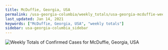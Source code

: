 ```yaml
---
title: McDuffie, Georgia, USA
permalink: /usa-georgia-columbia/weekly_totals/usa-georgia-mcduffie-weekly_totals.html
last_updated: Jan 14, 2021
keywords: ["McDuffie, Georgia, USA", "weekly totals"]
sidebar: usa-georgia-columbia_sidebar
---
```


![Weekly Totals of Confirmed Cases for McDuffie, Georgia, USA](/covid_tracker/images/graphs/usa-georgia-mcduffie-weekly_totals_graph.png)
